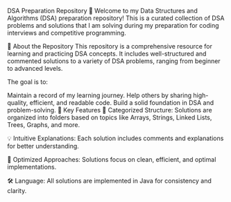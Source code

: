 DSA Preparation Repository 🚀
Welcome to my Data Structures and Algorithms (DSA) preparation repository! This is a curated collection of DSA problems and solutions that I am solving during my preparation for coding interviews and competitive programming.

📖 About the Repository
This repository is a comprehensive resource for learning and practicing DSA concepts. It includes well-structured and commented solutions to a variety of DSA problems, ranging from beginner to advanced levels.

The goal is to:

Maintain a record of my learning journey.
Help others by sharing high-quality, efficient, and readable code.
Build a solid foundation in DSA and problem-solving.
🔑 Key Features
📂 Categorized Structure:
Solutions are organized into folders based on topics like Arrays, Strings, Linked Lists, Trees, Graphs, and more.

💡 Intuitive Explanations:
Each solution includes comments and explanations for better understanding.

🚀 Optimized Approaches:
Solutions focus on clean, efficient, and optimal implementations.

🛠️ Language:
All solutions are implemented in Java for consistency and clarity.
